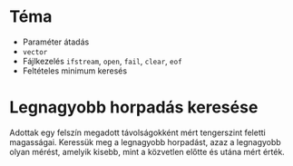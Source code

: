 # Téma
- Paraméter átadás
- `vector`
- Fájlkezelés `ifstream`, `open`, `fail`, `clear`, `eof`
- Feltételes minimum keresés

# Legnagyobb horpadás keresése
Adottak egy felszín megadott távolságokként mért tengerszint feletti magasságai. 
Keressük meg a legnagyobb horpadást, azaz a legnagyobb olyan mérést, amelyik kisebb, mint a közvetlen előtte és utána mért érték.
